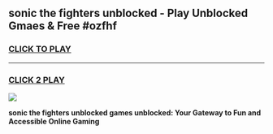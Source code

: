 
## sonic the fighters unblocked - Play Unblocked Gmaes & Free #ozfhf
<h3>
<a href="https://news.freeplayer.one?title=sonic_the_fighters_unblocked&ref=24F">CLICK TO PLAY</a></h3>
<hr>

<h3>
<a href="https://news.freeplayer.one?title=sonic_the_fighters_unblocked&ref=24F">CLICK 2 PLAY</a>
  
</h3>

<a href="https://news.freeplayer.one?title=sonic_the_fighters_unblocked&ref=24F/"><img src="https://clearcache.store/games.png"></a>


**sonic the fighters unblocked games unblocked: Your Gateway to Fun and Accessible Online Gaming**

